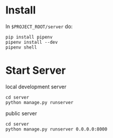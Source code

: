 # Install

In `$PROJECT_ROOT/server` do:

```
pip install pipenv
pipenv install --dev
pipenv shell
```

# Start Server

local development server
```
cd server
python manage.py runserver
```

public server

```
cd server
python manage.py runserver 0.0.0.0:8000
```
